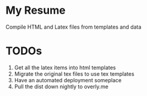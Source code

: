 # My Resume

Compile HTML and Latex files from templates and data


# TODOs

1. Get all the latex items into html templates
1. Migrate the original tex files to use tex templates
1. Have an automated deployment someplace
1. Pull the dist down nightly to overly.me
